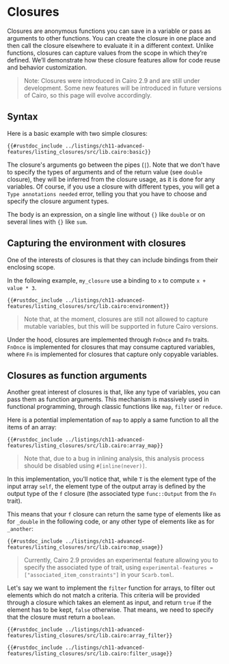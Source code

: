 # Closures

Closures are anonymous functions you can save in a variable or pass as arguments to other functions. You can create the closure in one place and then call the closure elsewhere to evaluate it in a different context. Unlike functions, closures can capture values from the scope in which they’re defined. We’ll demonstrate how these closure features allow for code reuse and behavior customization.

> Note: Closures were introduced in Cairo 2.9 and are still under development.
> Some new features will be introduced in future versions of Cairo, so this page will evolve accordingly.

## Syntax

Here is a basic example with two simple closures:

```cairo
{{#rustdoc_include ../listings/ch11-advanced-features/listing_closures/src/lib.cairo:basic}}
```

The closure's arguments go between the pipes (`|`). Note that we don't have to specify the types of arguments and of the return value (see `double` closure), they will be inferred from the closure usage, as it is done for any variables.
Of course, if you use a closure with different types, you will get a `Type annotations needed` error, telling you that you have to choose and specify the closure argument types.

The body is an expression, on a single line without `{}` like `double` or on several lines with `{}` like `sum`.


## Capturing the environment with closures

One of the interests of closures is that they can include bindings from their enclosing scope.

In the following example, `my_closure` use a binding to `x` to compute `x + value * 3`.

```cairo
{{#rustdoc_include ../listings/ch11-advanced-features/listing_closures/src/lib.cairo:environment}}
```

> Note that, at the moment, closures are still not allowed to capture mutable variables, but this will be supported in future Cairo versions.

Under the hood, closures are implemented through `FnOnce` and `Fn` traits. `FnOnce` is implemented for closures that may consume captured variables, where `Fn` is implemented for closures that capture only copyable variables.

## Closures as function arguments

Another great interest of closures is that, like any type of variables, you can pass them as function arguments. This mechanism is massively used in functional programming, through classic functions like `map`, `filter` or `reduce`.

Here is a potential implementation of `map` to apply a same function to all the items of an array:

```cairo, noplayground
{{#rustdoc_include ../listings/ch11-advanced-features/listing_closures/src/lib.cairo:array_map}}
```

> Note that, due to a bug in inlining analysis, this analysis process should be disabled using `#[inline(never)]`. 

In this implementation, you'll notice that, while `T` is the element type of the input array `self`, the element type of the output array is defined by the output type of the `f` closure (the associated type `func::Output` from the `Fn` trait).

This means that your `f` closure can return the same type of elements like as for `_double` in the following code, or any other type of elements like as for `_another`:

```cairo
{{#rustdoc_include ../listings/ch11-advanced-features/listing_closures/src/lib.cairo:map_usage}}
```

> Currently, Cairo 2.9 provides an experimental feature allowing you to specify the associated type of trait, using `experimental-features = ["associated_item_constraints"]` in your `Scarb.toml`.

Let's say we want to implement the `filter` function for arrays, to filter out elements which do not match a criteria.
This criteria will be provided through a closure which takes an element as input, and return `true` if the element has to be kept,
`false` otherwise. That means, we need to specify that the closure must return a `boolean`.

```cairo, noplayground
{{#rustdoc_include ../listings/ch11-advanced-features/listing_closures/src/lib.cairo:array_filter}}
```


```cairo
{{#rustdoc_include ../listings/ch11-advanced-features/listing_closures/src/lib.cairo:filter_usage}}
```